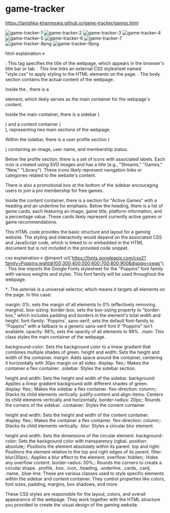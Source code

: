 # game-tracker
https://tanishka-khamesara.github.io/game-tracker/games.html



![game-tracker-1](https://github.com/Tanishka-khamesara/game-tracker/assets/127411985/0924ec4a-198b-4c23-ab78-2fd16cbb394a)
![game-tracker-2](https://github.com/Tanishka-khamesara/game-tracker/assets/127411985/a16973a9-b2a1-4fca-b738-abb3cecce0ca)
![game-tracker-3](https://github.com/Tanishka-khamesara/game-tracker/assets/127411985/a0173758-1222-4a70-992f-b197e5c8baa8)
![game-tracker-4](https://github.com/Tanishka-khamesara/game-tracker/assets/127411985/a54b7eb6-ab8d-407c-9db8-2dd22000ac40)
![game-tracker-5](https://github.com/Tanishka-khamesara/game-tracker/assets/127411985/8e0b5bb4-eee4-4863-93b9-7268e9ab1837)
![game-tracker-6](https://github.com/Tanishka-khamesara/game-tracker/assets/127411985/9a85c55a-e555-4ac4-a9e1-3157d964f93b)
![game-tracker-7](https://github.com/Tanishka-khamesara/game-tracker/assets/127411985/e0925706-0c02-478f-94fa-0ab59c7c4a88)
![game-tracker-8png](https://github.com/Tanishka-khamesara/game-tracker/assets/127411985/34000591-f7a9-4684-a860-c657ad3071a4)
![game-tracker-9png](https://github.com/Tanishka-khamesara/game-tracker/assets/127411985/f6c634cf-570e-4801-b0c5-30e43e164340)



html explaination->
<title>games template</title>: This tag specifies the title of the webpage, which appears in the browser's title bar or tab.

<link href="./style.css" rel="stylesheet">: This line links an external CSS stylesheet named "style.css" to apply styling to the HTML elements on the page.

<body>: The body section contains the actual content of the webpage.

Inside the <body>, there is a <div class="main"> element, which likely serves as the main container for the webpage's content.

Inside the main container, there is a sidebar (<div class="sidebar">) and a content container (<div class="container">), representing two main sections of the webpage.

Within the sidebar, there is a user profile section (<div class="profile">) containing an image, user name, and membership status.

Below the profile section, there is a set of icons with associated labels. Each icon is created using SVG images and has a title (e.g., "Streams," "Games," "New," "Library"). These icons likely represent navigation links or categories related to the website's content.

There is also a promotional box at the bottom of the sidebar encouraging users to join a pro membership for free games.

Inside the content container, there is a section for "Active Games" with a heading and an underline for emphasis. Below the heading, there is a list of game cards, each featuring an image, game title, platform information, and a percentage value. These cards likely represent currently active games or game recommendations.

This HTML code provides the basic structure and layout for a gaming website. The styling and interactivity would depend on the associated CSS and JavaScript code, which is linked to or embedded in the HTML document but is not included in the provided code snippet.


css explaination->
@import url('https://fonts.googleapis.com/css2?family=Poppins:wght@100;300;400;500;600;700;800;900&display=swap');: This line imports the Google Fonts stylesheet for the "Poppins" font family with various weights and styles. This font family will be used throughout the webpage.

*: The asterisk is a universal selector, which means it targets all elements on the page. In this case:

margin: 0%; sets the margin of all elements to 0% (effectively removing margins).
box-sizing: border-box; sets the box-sizing property to "border-box," which includes padding and borders in the element's total width and height.
font-family: 'Poppins', sans-serif; sets the default font-family to "Poppins" with a fallback to a generic sans-serif font if "Poppins" isn't available.
opacity: 98%; sets the opacity of all elements to 98%.
.main: This class styles the main container of the webpage.

background-color: Sets the background color to a linear gradient that combines multiple shades of green.
height and width: Sets the height and width of the container.
margin: Adds space around the container, centering it horizontally with 30px margin on all sides.
display: flex;: Makes the container a flex container.
.sidebar: Styles the sidebar section.

height and width: Sets the height and width of the sidebar.
background: Applies a linear gradient background with different shades of green.
display: flex;: Makes the sidebar a flex container.
flex-direction: column;: Stacks its child elements vertically.
justify-content and align-items: Centers its child elements vertically and horizontally.
border-radius: 20px;: Rounds the corners of the sidebar.
.container: Styles the content container.

height and width: Sets the height and width of the content container.
display: flex;: Makes the container a flex container.
flex-direction: column;: Stacks its child elements vertically.
.blur: Styles a circular blur element.

height and width: Sets the dimensions of the circular element.
background-color: Sets the background color with transparency (rgba).
position: absolute;: Positions the element absolutely within its parent.
top and right: Positions the element relative to the top and right edges of its parent.
filter: blur(30px);: Applies a blur effect to the element.
overflow: hidden;: Hides any overflow content.
border-radius: 50%;: Rounds the corners to create a circular shape.
.profile, .box, .icon, .heading, .underline, .cards, .card, .name, .blue-line: These are various classes used to style specific elements within the sidebar and content container. They control properties like colors, font sizes, padding, margins, box shadows, and more.

These CSS styles are responsible for the layout, colors, and overall appearance of the webpage. They work together with the HTML structure you provided to create the visual design of the gaming website.
